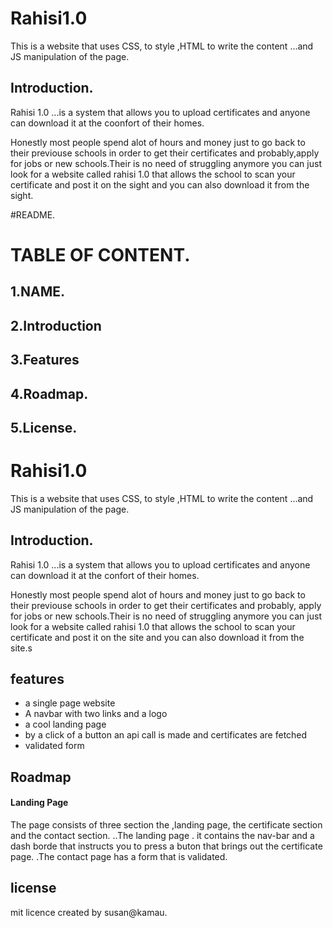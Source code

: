 
# Rahisi1.0
This is a website that uses CSS, to style ,HTML to write the content ...and JS manipulation of the page.
## Introduction.
Rahisi 1.0 ...is a system that allows you to upload certificates and anyone can download it at the coonfort of their homes.

Honestly most people spend alot of hours and money just to go back to their previouse schools in order to get their certificates and probably,apply for jobs or new schools.Their is no need of struggling anymore you can just look for a website called rahisi 1.0 that allows the school to scan your certificate and post it on the sight and you can also download it from the sight.

#README.
# TABLE OF CONTENT.
## 1.NAME.
## 2.Introduction
## 3.Features
## 4.Roadmap.
## 5.License.
# Rahisi1.0
This is a website that uses CSS, to style ,HTML to write the content ...and JS manipulation of the page.
## Introduction.
Rahisi 1.0 ...is a system that allows you to upload certificates and anyone can download it at the confort of their homes.

Honestly most people spend alot of hours and money just to go back to their previouse schools in order to get their certificates and probably,
apply for jobs or new schools.Their is no need of struggling anymore you can just look for a website called rahisi 1.0
that allows the school to scan your certificate and post it on the site and you can also download it from the site.s

## features
- a single page website
- A navbar with two links and a logo
- a cool landing page 
- by a click of a button an api call is made and certificates are fetched
- validated form
 ## Roadmap
 #### Landing Page
The page consists of three section the ,landing page, the certificate section and the contact section.
..The landing page .
it contains the nav-bar and a dash borde that instructs you to press a buton that brings out the certificate page.
.The contact page has a form that is validated.
## license 
mit licence 
created by susan@kamau.

